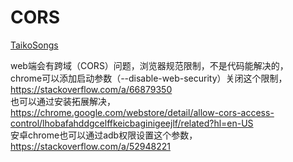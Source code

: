 # CORS

[TaikoSongs](https://taiko.aoeiuv020.com/)

web端会有跨域（CORS）问题，浏览器规范限制，不是代码能解决的，  
chrome可以添加启动参数（--disable-web-security）关闭这个限制，  
https://stackoverflow.com/a/66879350  
也可以通过安装拓展解决，  
https://chrome.google.com/webstore/detail/allow-cors-access-control/lhobafahddgcelffkeicbaginigeejlf/related?hl=en-US  
安卓chrome也可以通过adb权限设置这个参数，  
https://stackoverflow.com/a/52948221  
